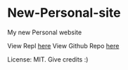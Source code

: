 # New-Personal-site
My new Personal website 

View Repl [here](https://replit.com/@Raadsel/Raadselv?=1)
View Github Repo [here](https://github.com/Raadsl/raadsl.github.io)

License: MIT.
Give credits :)
